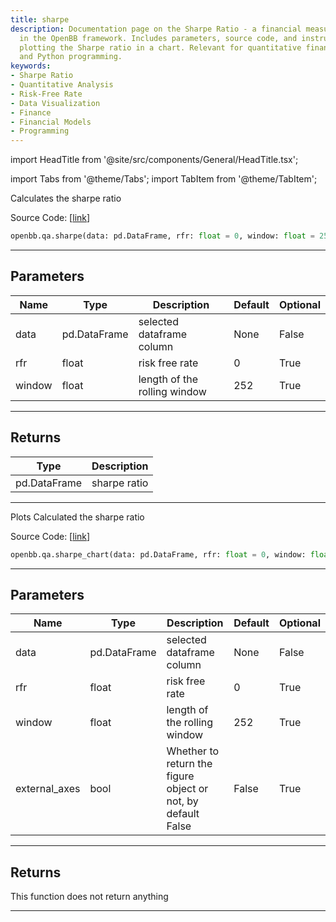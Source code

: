 ```yaml
---
title: sharpe
description: Documentation page on the Sharpe Ratio - a financial measure calculated
  in the OpenBB framework. Includes parameters, source code, and instructions for
  plotting the Sharpe ratio in a chart. Relevant for quantitative finance, data analysis,
  and Python programming.
keywords:
- Sharpe Ratio
- Quantitative Analysis
- Risk-Free Rate
- Data Visualization
- Finance
- Financial Models
- Programming
---
```


import HeadTitle from '@site/src/components/General/HeadTitle.tsx';

<HeadTitle title="qa.sharpe - Reference | OpenBB SDK Docs" />

import Tabs from '@theme/Tabs';
import TabItem from '@theme/TabItem';

<Tabs>
<TabItem value="model" label="Model" default>

Calculates the sharpe ratio

Source Code: [[link](https://github.com/OpenBB-finance/OpenBBTerminal/tree/main/openbb_terminal/common/quantitative_analysis/qa_model.py#L532)]

```python wordwrap
openbb.qa.sharpe(data: pd.DataFrame, rfr: float = 0, window: float = 252)
```

---

## Parameters

| Name | Type | Description | Default | Optional |
| ---- | ---- | ----------- | ------- | -------- |
| data | pd.DataFrame | selected dataframe column | None | False |
| rfr | float | risk free rate | 0 | True |
| window | float | length of the rolling window | 252 | True |


---

## Returns

| Type | Description |
| ---- | ----------- |
| pd.DataFrame | sharpe ratio |
---



</TabItem>
<TabItem value="view" label="Chart">

Plots Calculated the sharpe ratio

Source Code: [[link](https://github.com/OpenBB-finance/OpenBBTerminal/tree/main/openbb_terminal/common/quantitative_analysis/qa_view.py#L1108)]

```python wordwrap
openbb.qa.sharpe_chart(data: pd.DataFrame, rfr: float = 0, window: float = 252, external_axes: bool = False)
```

---

## Parameters

| Name | Type | Description | Default | Optional |
| ---- | ---- | ----------- | ------- | -------- |
| data | pd.DataFrame | selected dataframe column | None | False |
| rfr | float | risk free rate | 0 | True |
| window | float | length of the rolling window | 252 | True |
| external_axes | bool | Whether to return the figure object or not, by default False | False | True |


---

## Returns

This function does not return anything

---



</TabItem>
</Tabs>